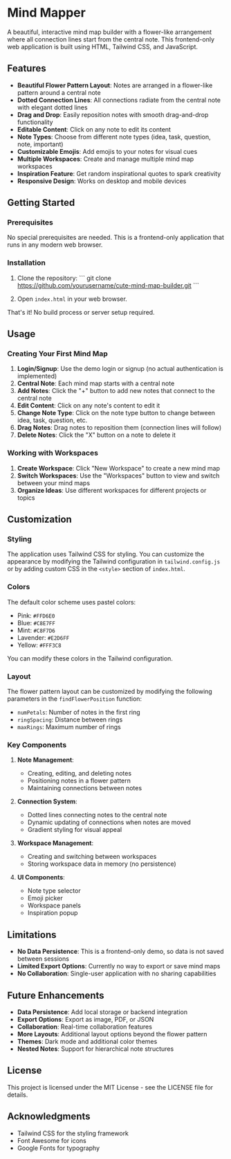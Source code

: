 # Mind Mapper

A beautiful, interactive mind map builder with a flower-like arrangement where all connection lines start from the central note. This frontend-only web application is built using HTML, Tailwind CSS, and JavaScript.

## Features

- **Beautiful Flower Pattern Layout**: Notes are arranged in a flower-like pattern around a central note
- **Dotted Connection Lines**: All connections radiate from the central note with elegant dotted lines
- **Drag and Drop**: Easily reposition notes with smooth drag-and-drop functionality
- **Editable Content**: Click on any note to edit its content
- **Note Types**: Choose from different note types (idea, task, question, note, important)
- **Customizable Emojis**: Add emojis to your notes for visual cues
- **Multiple Workspaces**: Create and manage multiple mind map workspaces
- **Inspiration Feature**: Get random inspirational quotes to spark creativity
- **Responsive Design**: Works on desktop and mobile devices

## Getting Started

### Prerequisites

No special prerequisites are needed. This is a frontend-only application that runs in any modern web browser.

### Installation

1. Clone the repository:
   \`\`\`
   git clone https://github.com/yourusername/cute-mind-map-builder.git
   \`\`\`

2. Open `index.html` in your web browser.

That's it! No build process or server setup required.

## Usage

### Creating Your First Mind Map

1. **Login/Signup**: Use the demo login or signup (no actual authentication is implemented)
2. **Central Note**: Each mind map starts with a central note
3. **Add Notes**: Click the "+" button to add new notes that connect to the central note
4. **Edit Content**: Click on any note's content to edit it
5. **Change Note Type**: Click on the note type button to change between idea, task, question, etc.
6. **Drag Notes**: Drag notes to reposition them (connection lines will follow)
7. **Delete Notes**: Click the "X" button on a note to delete it

### Working with Workspaces

1. **Create Workspace**: Click "New Workspace" to create a new mind map
2. **Switch Workspaces**: Use the "Workspaces" button to view and switch between your mind maps
3. **Organize Ideas**: Use different workspaces for different projects or topics

## Customization

### Styling

The application uses Tailwind CSS for styling. You can customize the appearance by modifying the Tailwind configuration in `tailwind.config.js` or by adding custom CSS in the `<style>` section of `index.html`.

### Colors

The default color scheme uses pastel colors:
- Pink: `#FFD6E0`
- Blue: `#C8E7FF`
- Mint: `#C8F7D6`
- Lavender: `#E2D6FF`
- Yellow: `#FFF3C8`

You can modify these colors in the Tailwind configuration.

### Layout

The flower pattern layout can be customized by modifying the following parameters in the `findFlowerPosition` function:
- `numPetals`: Number of notes in the first ring
- `ringSpacing`: Distance between rings
- `maxRings`: Maximum number of rings

### Key Components

1. **Note Management**:
   - Creating, editing, and deleting notes
   - Positioning notes in a flower pattern
   - Maintaining connections between notes

2. **Connection System**:
   - Dotted lines connecting notes to the central note
   - Dynamic updating of connections when notes are moved
   - Gradient styling for visual appeal

3. **Workspace Management**:
   - Creating and switching between workspaces
   - Storing workspace data in memory (no persistence)

4. **UI Components**:
   - Note type selector
   - Emoji picker
   - Workspace panels
   - Inspiration popup

## Limitations

- **No Data Persistence**: This is a frontend-only demo, so data is not saved between sessions
- **Limited Export Options**: Currently no way to export or save mind maps
- **No Collaboration**: Single-user application with no sharing capabilities

## Future Enhancements

- **Data Persistence**: Add local storage or backend integration
- **Export Options**: Export as image, PDF, or JSON
- **Collaboration**: Real-time collaboration features
- **More Layouts**: Additional layout options beyond the flower pattern
- **Themes**: Dark mode and additional color themes
- **Nested Notes**: Support for hierarchical note structures

## License

This project is licensed under the MIT License - see the LICENSE file for details.

## Acknowledgments

- Tailwind CSS for the styling framework
- Font Awesome for icons
- Google Fonts for typography
